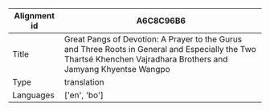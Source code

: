 |Alignment id | A6C8C96B6
| --- | --- 
|Title | Great Pangs of Devotion: A Prayer to the Gurus and Three Roots in General and Especially the Two Thartsé Khenchen Vajradhara Brothers and Jamyang Khyentse Wangpo 
|Type | translation
|Languages | ['en', 'bo']